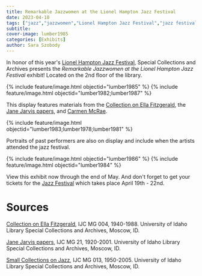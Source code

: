 ```yaml
---
title: Remarkable Jazzwomen at the Lionel Hampton Jazz Festival
date: 2023-04-10
tags: ["jazz","jazzwomen","Lionel Hampton Jazz Festival","jazz festival","exhibits","displays"]
subtitle: 
cover-image: lumber1985
categories: [Exhibits]
author: Sara Szobody
---
```


In honor of this year's [Lionel Hampton Jazz Festival](https://www.uidaho.edu/class/jazzfest), Special Collections and Archives presents the *Remarkable Jazzwomen at the Lionel Hampton Jazz Festival* exhibit! Located on the 2nd floor of the library.

{% include feature/image.html objectid="lumber1985" %}
{% include feature/image.html objectid="lumber1982;lumber1987" %}

This display features materials from the [Collection on Ella Fitzgerald](https://archiveswest.orbiscascade.org/ark:80444/xv28439), the [Jane Jarvis papers](https://archiveswest.orbiscascade.org/ark:80444/xv07022), and [Carmen McRae](https://archiveswest.orbiscascade.org/ark:80444/xv34854).

{% include feature/image.html objectid="lumber1983;lumber1978;lumber1981" %}

Portraits of past performers are also on display and include when the artists attended the jazz festival. 

{% include feature/image.html objectid="lumber1986" %}
{% include feature/image.html objectid="lumber1984" %}

View this exhibit now through the end of May. And don't forget to get your tickets for the [Jazz Festival](https://www.uidaho.edu/class/jazzfest) which takes place April 19th - 22nd.

# Sources

[Collection on Ella Fitzgerald](https://archiveswest.orbiscascade.org/ark:80444/xv28439), IJC MG 004, 1940-1988. University of Idaho Library Special Collections and Archives, Moscow, ID.

[Jane Jarvis papers](https://archiveswest.orbiscascade.org/ark:80444/xv07022), IJC MG 21, 1920-2001. University of Idaho Library Special Collections and Archives, Moscow, ID.

[Small Collections on Jazz](https://archiveswest.orbiscascade.org/ark:80444/xv34854), IJC MG 013, 1950-2005. University of Idaho Library Special Collections and Archives, Moscow, ID.